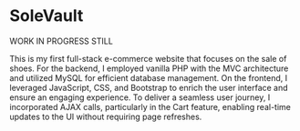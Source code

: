 # SoleVault


WORK IN PROGRESS STILL

This is my first full-stack e-commerce website that focuses on the sale of shoes. For the backend, I employed vanilla PHP with the MVC architecture and utilized MySQL for efficient database management. On the frontend, I leveraged JavaScript, CSS, and Bootstrap to enrich the user interface and ensure an engaging experience. To deliver a seamless user journey, I incorporated AJAX calls, particularly in the Cart feature, enabling real-time updates to the UI without requiring page refreshes.
